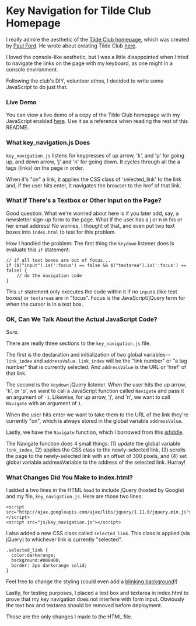 # Key Navigation for Tilde Club Homepage

I really admire the aesthetic of the [Tilde Club homepage](http://tilde.club/), which was created by [Paul Ford](https://twitter.com/ftrain). He wrote about creating Tilde Club [here](https://medium.com/message/tilde-club-i-had-a-couple-drinks-and-woke-up-with-1-000-nerds-a8904f0a2ebf).

I loved the console-like aesthetic, but I was a little disappointed when I tried to navigate the links on the page with my keyboard, as one might in a console environment. 

Following the club's DIY, volunteer ethos, I decided to write some JavaScript to do just that. 

### Live Demo 

You can view a live demo of a copy of the Tilde Club homepage with my JavaScript enabled [here](http://samschlinkert.com/tilde_test/). Use it as a reference when reading the rest of this README.

### What key_navigation.js Does

`key_navigation.js` listens for keypresses of up arrow, 'k', and 'p' for going up, and down arrow, 'j' and 'n' for going down. It cycles through all the a tags (links) on the page in order. 

When it's "on" a link, it applies the CSS class of 'selected_link' to the link and, if the user hits enter, it navigates the browser to the href of that link. 

### What If There's a Textbox or Other Input on the Page?

Good question. What we're worried about here is if you later add, say, a newsletter sign-up form to the page. What if the user has a j or n in his or her email address! No worries, I thought of that, and even put two text boxes into `index.html` to test for this problem.

How I handled the problem: The first thing the `keydown` listener does is evaluate this `if` statement: 

```
// if all text boxes are out of focus...
if ($("input").is(':focus') == false && $("textarea").is(':focus') == false) {
    // do the navigation code 
} 
```

This `if` statement only executes the code within it if no `input`s (like text boxes) or `textarea`s are in "focus". Focus is the JavaScript/jQuery term for when the cursor is in a text box. 
 
### OK, Can We Talk About the Actual JavaScript Code? 

Sure. 

There are really three sections to the `key_navigation.js` file. 

The first is the declaration and initialization of two global variables-- `link_index` and `addressValue`. `link_index` will be the "link number" or "a tag number" that is currently selected. And `addressValue` is the URL or 'href' of that link. 

The second is the `keydown` jQuery listener. When the user hits the up arrow, 'k', or 'p', we want to call a JavaScript function called `Navigate` and pass it an argument of `-1`. Likewise, for up arrow, 'j', and 'n', we want to call `Navigate` with an argument of `1`. 

When the user hits enter we want to take them to the URL of the link they're currently "on", which is always stored in the global variable `addressValue`. 

Lastly, we have the `Navigate` function, which I borrowed from this [jsfiddle](http://jsfiddle.net/MKZSE/77/). 

The Navigate function does 4 small things: (1) update the global variable `link_index`, (2) applies the CSS class to the newly-selected link, (3) scrolls the page to the newly-selected link with an offset of 300 pixels, and (4) set global variable addressVariable to the address of the selected link. Hurray!

###  What Changes Did You Make to index.html?

I added a two lines in the HTML `head` to include jQuery (hosted by Google) and my file, `key_navigation.js`. Here are those two lines: 

```
<script src="http://ajax.googleapis.com/ajax/libs/jquery/1.11.0/jquery.min.js"></script>
<script src="js/key_navigation.js"></script>
```

I also added a new CSS class called `selected_link`. This class is applied (via jQuery) to whichever link is currently "selected".

```
.selected_link {
  color:darkorange;
  background:#000400;
  border: 2px darkorange solid;
}
```

Feel free to change the styling (could even add a [blinking background](http://jsfiddle.net/LkuNB/8/)!)

Lastly, for testing purposes, I placed a text box and textarea in index.html to prove that my key navigation does not interfere with form input. Obviously the text box and textarea should be removed before deployment. 

Those are the only changes I made to the HTML file. 



